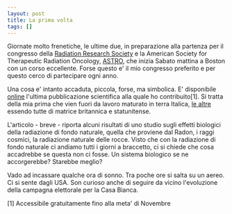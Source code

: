 ```yaml
---
layout: post
title: La prima volta
tags: []
---
```


Giornate molto frenetiche, le ultime due, in preparazione alla partenza per il congresso della [Radiation Research Society](http://www.radres.org) e la American Society for Therapeutic Radiation Oncology, [ASTRO](http://astro.org/), che inizia Sabato mattina a Boston con un corso eccellente. Forse questo e' il mio congresso preferito e per questo cerco di partecipare ogni anno.

Una cosa e' intanto accaduta, piccola, forse, ma simbolica. E' disponibile [online](http://prometeo.sif.it:8080/papers/?pid=ncc9284) l'ultima pubblicazione scientifica alla quale ho contribuito[1]. Si tratta della mia prima che vien fuori da lavoro maturato in terra Italica, [le altre](http://publicationslist.org/massimo.pinto) essendo tutte di matrice britannica e statunitense.

L'articolo - breve - riporta alcuni risultati di uno studio sugli effetti biologici della radiazione di fondo naturale, quella che proviene dal Radon, i raggi cosmici, la radiazione naturale delle rocce. Visto che con la radiazione di fondo naturale ci andiamo tutti i giorni a braccetto, ci si chiede che cosa accadrebbe se questa non ci fosse. Un sistema biologico se ne accorgerebbe? Starebbe meglio?

Vado ad incassare qualche ora di sonno. Tra poche ore si salta su un aereo. Ci si sente dagli USA. Son curioso anche di seguire da vicino l'evoluzione della campagna elettorale per la Casa Bianca.

[1] Accessibile gratuitamente fino alla meta' di Novembre
